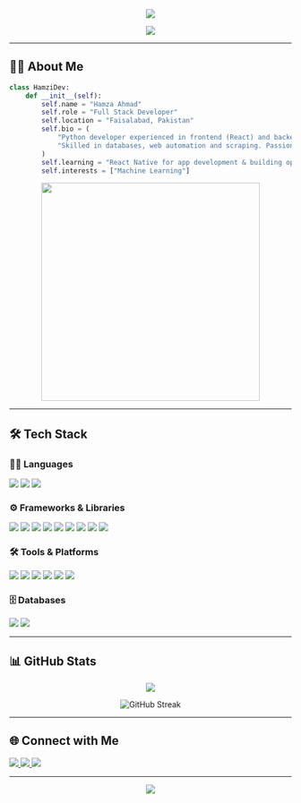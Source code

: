 <div align="center">
  <img src="https://readme-typing-svg.demolab.com?lines=Hey!+Welcome,+I'm+Hamzi.;Full+Stack+Dev+Who+Loves+Python.;Always+Building,+Always+Learning.&font=Orbitron&color=32b866&center=true&width=500&height=50&weight=700&size=25&pause=1500" />
</div>

<p align="center">
  <a href="https://hamzidev.com" target="_blank">
    <img src="https://img.shields.io/badge/Visit%20My%20Portfolio-32b866?style=for-the-badge&logo=react&logoColor=ffffff" />
  </a>
</p>

---

## 🙋‍♂️ About Me

```python
class HamziDev:
    def __init__(self):
        self.name = "Hamza Ahmad"
        self.role = "Full Stack Developer"
        self.location = "Faisalabad, Pakistan"
        self.bio = (
            "Python developer experienced in frontend (React) and backend (Django, Flask). "
            "Skilled in databases, web automation and scraping. Passionate about building efficient, dynamic apps."
        )
        self.learning = "React Native for app development & building open source projects"
        self.interests = ["Machine Learning"]
```
<div align="center">
<img src="https://media0.giphy.com/media/v1.Y2lkPTc5MGI3NjExdHA2c2JsMTE5dTR0MDN4bnM1cmM4d3licGhsOXpxbHg4aGI2NTVmeSZlcD12MV9pbnRlcm5hbF9naWZfYnlfaWQmY3Q9Zw/Npdl9kOaKFJHuRCBGx/giphy.gif" width="390" />
</div>

---

## 🛠️ Tech Stack

### 👨‍💻 Languages
<p>
  <img src="https://img.shields.io/badge/HTML5-E34F26?style=for-the-badge&logo=html5&logoColor=white"/>
  <img src="https://img.shields.io/badge/Python-3776AB?style=for-the-badge&logo=python&logoColor=white"/>
  <img src="https://img.shields.io/badge/JavaScript-F7DF1E?style=for-the-badge&logo=javascript&logoColor=black"/>
</p>

### ⚙️ Frameworks & Libraries
<p>
  <img src="https://img.shields.io/badge/React-20232A?style=for-the-badge&logo=react&logoColor=61DAFB"/>
  <img src="https://img.shields.io/badge/Tailwind_CSS-38B2AC?style=for-the-badge&logo=tailwind-css&logoColor=white"/>
  <img src="https://img.shields.io/badge/Bootstrap-563D7C?style=for-the-badge&logo=bootstrap&logoColor=white"/>
  <img src="https://img.shields.io/badge/Django-092E20?style=for-the-badge&logo=django&logoColor=white"/>
  <img src="https://img.shields.io/badge/Flask-000000?style=for-the-badge&logo=flask&logoColor=white"/>
  <img src="https://img.shields.io/badge/Selenium-43B02A?style=for-the-badge&logo=selenium&logoColor=white"/>
  <img src="https://img.shields.io/badge/BeautifulSoup-4B8BBE?style=for-the-badge&logo=python&logoColor=white"/>
  <img src="https://img.shields.io/badge/Pandas-150458?style=for-the-badge&logo=pandas&logoColor=white"/>
  <img src="https://img.shields.io/badge/Matplotlib-11557C?style=for-the-badge&logo=matplotlib&logoColor=white"/>
</p>

### 🛠️ Tools & Platforms
<p>
  <img src="https://img.shields.io/badge/Git-F05032?style=for-the-badge&logo=git&logoColor=white"/>
  <img src="https://img.shields.io/badge/VS%20Code-007ACC?style=for-the-badge&logo=visual-studio-code&logoColor=white"/>
  <img src="https://img.shields.io/badge/PyCharm-000000?style=for-the-badge&logo=pycharm&logoColor=white"/>
  <img src="https://img.shields.io/badge/Vercel-000000?style=for-the-badge&logo=vercel&logoColor=white"/>
  <img src="https://img.shields.io/badge/Render-46E3B7?style=for-the-badge&logo=render&logoColor=white"/>
  <img src="https://img.shields.io/badge/Postman-FF6C37?style=for-the-badge&logo=postman&logoColor=white"/>
</p>

### 🗄️ Databases
<p>
  <img src="https://img.shields.io/badge/PostgreSQL-316192?style=for-the-badge&logo=postgresql&logoColor=white"/>
  <img src="https://img.shields.io/badge/SQLite-003B57?style=for-the-badge&logo=sqlite&logoColor=white"/>
</p>

---

## 📊 GitHub Stats

<div align="center">
  <!-- Top Languages -->
  <img src="https://github-readme-stats.vercel.app/api/top-langs/?username=hamzidevv&layout=compact&title_color=9dff8e&text_color=ffffff&bg_color=1a1a1a&border_color=32b866" />
  
  <br/>

  <!-- Streak Stats -->
  ![GitHub Streak](https://streak-stats.demolab.com?user=hamzidevv&theme=dark&background=1a1a1a&hide_border=false&ring=9dff8e&fire=9dff8e&currStreakLabel=9dff8e&sideLabels=ffffff&dates=ffffff&border=32b866)


<!--  <br/> -->

  <!-- Main GitHub Stats -->
<!-- <img src="https://github-readme-stats.vercel.app/api?username=hamzidevv&show_icons=true&count_private=true&title_color=9dff8e&text_color=ffffff&icon_color=9dff8e&bg_color=1a1a1a&border_color=32b866&hide_border=false&number_color=9dff8e" /> -->
</div>

---

## 🌐 Connect with Me

<p align="left">
  <a href="https://linkedin.com/in/hamzidev" target="_blank">
    <img src="https://img.shields.io/badge/LinkedIn-0A66C2?style=for-the-badge&logo=linkedin&logoColor=white" />
  </a>
  <a href="https://www.instagram.com/hamzidev" target="_blank">
    <img src="https://img.shields.io/badge/Instagram-E4405F?style=for-the-badge&logo=instagram&logoColor=white" />
  </a>
  <a href="https://www.facebook.com/profile.php?id=61576512750986" target="_blank">
    <img src="https://img.shields.io/badge/Facebook-1877F2?style=for-the-badge&logo=facebook&logoColor=white" />
  </a>
</p>

---

<p align="center">
  <img src="https://capsule-render.vercel.app/api?type=waving&color=32b866&height=100&section=footer"/>
</p>
